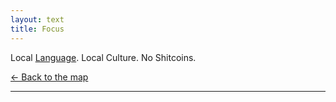 ```yaml
---
layout: text 
title: Focus
---
```


Local [Language](/language). Local Culture. No Shitcoins.



[← Back to the map](/)

---
